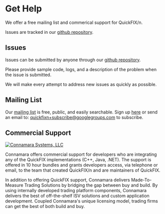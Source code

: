 Get Help
========

We offer a free mailing list and commerical support for QuickFIX/n.

Issues are tracked in our [github repository][4].


Issues
------

Issues can be submitted by anyone through our [github repository][4].

Please provide sample code, logs, and a description of the problem when
the issue is submitted.

We will make every attempt to address new issues as quickly as
possible.


Mailing List
------------

Our [mailing list][2] is free, public, and easily searchable. 
Sign up [here][2] or send an email to: 
[quickfixn+subscribe@googlegroups.com][3] to subscribe.


Commercial Support
------------------

[![Connamara Systems, LLC][1]][0]

Connamara offers commercial support for developers who are integrating 
any of the QuickFIX implementations (C++, Java, .NET). The support is 
offered in 10 hour bundles and grants developers access, via telephone 
or email, to the team that created QuickFIX/n and are maintainers of 
QuickFIX.

In addition to offering QuickFIX support, Connamara delivers Made-To-Measure 
Trading Solutions by bridging the gap between buy and build. By using 
internally developed trading platform components, Connamara delivers the 
best of off-the-shelf ISV solutions and custom application development. 
Coupled Connamara's unique licensing model, trading firms can get the 
best of both build and buy.

[0]: http://connamara.com
[1]: /images/Connamara-Logo.png
[2]: https://groups.google.com/forum/?hl=en#!forum/quickfixn
[3]: mailto:quickfixn+subscribe@googlegroups.com
[4]: https://github.com/connamara/quickfixn/issues
